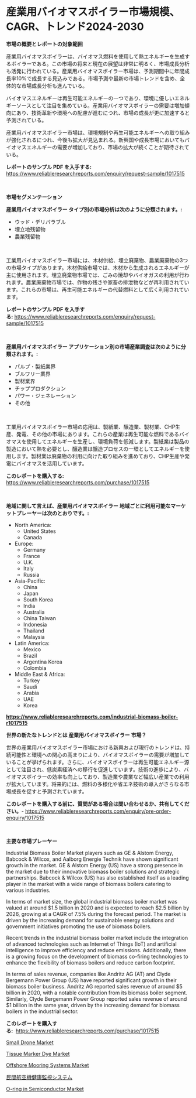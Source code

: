 <p><h1>産業用バイオマスボイラー市場規模、CAGR、トレンド2024-2030</h1></p><p><strong>市場の概要とレポートの対象範囲</strong></p>
<p><p>産業用バイオマスボイラーは、バイオマス燃料を使用して熱エネルギーを生成するボイラーである。この市場の将来と現在の展望は非常に明るく、市場成長分析も活発に行われている。産業用バイオマスボイラー市場は、予測期間中に年間成長率10%で成長する見込みである。市場予測や最新の市場トレンドを含め、全体的な市場成長分析も進んでいる。</p><p>バイオマスエネルギーは再生可能エネルギーの一つであり、環境に優しいエネルギーソースとして注目を集めている。産業用バイオマスボイラーの需要は増加傾向にあり、技術革新や環境への配慮が進むにつれ、市場の成長が更に加速すると予測されている。</p><p>産業用バイオマスボイラー市場は、環境規制や再生可能エネルギーへの取り組みが強化されるにつれ、今後も拡大が見込まれる。新興国や成長市場においてもバイオマスエネルギーの需要が増加しており、市場の拡大が続くことが期待されている。</p></p>
<p><strong>レポートのサンプル PDF を入手する:</strong> <a href="https://www.reliableresearchreports.com/enquiry/request-sample/1017515">https://www.reliableresearchreports.com/enquiry/request-sample/1017515</a></p>
<p>&nbsp;</p>
<p><strong>市場セグメンテーション</strong></p>
<p><strong>産業用バイオマスボイラー タイプ別の市場分析は次のように分類されます。:</strong></p>
<p><ul><li>ウッド・デリバラブル</li><li>埋立地残留物</li><li>農業残留物</li></ul></p>
<p>&nbsp;</p>
<p><p>工業用バイオマスボイラー市場には、木材供給、埋立廃棄物、農業廃棄物の3つの市場タイプがあります。木材供給市場では、木材から生成されるエネルギーが主に使用されます。埋立廃棄物市場では、ごみの焼却やバイオガスの利用が行われます。農業廃棄物市場では、作物の残さや家畜の排泄物などが再利用されています。これらの市場は、再生可能エネルギーの代替燃料として広く利用されています。</p></p>
<p><strong>レポートのサンプル PDF を入手する:</strong>&nbsp;<a href="https://www.reliableresearchreports.com/enquiry/request-sample/1017515">https://www.reliableresearchreports.com/enquiry/request-sample/1017515</a></p>
<p>&nbsp;</p>
<p><strong> 産業用バイオマスボイラー アプリケーション別の市場産業調査は次のように分類されます。:</strong></p>
<p><ul><li>パルプ・製紙業界</li><li>ブルワリー業界</li><li>製材業界</li><li>チッププロダクション</li><li>パワー・ジェネレーション</li><li>その他</li></ul></p>
<p>&nbsp;</p>
<p><p>工業用バイオマスボイラー市場の応用は、製紙業、醸造業、製材業、CHP生産、発電、その他の市場にあります。これらの産業は再生可能な燃料であるバイオマスを使用してエネルギーを生産し、環境負荷を低減します。製紙業は製品の製造において熱を必要とし、醸造業は醸造プロセスの一環としてエネルギーを使用します。製材業は廃棄物の利用に向けた取り組みを進めており、CHP生産や発電にバイオマスを活用しています。</p></p>
<p><strong>このレポートを購入する:</strong>&nbsp; <a href="https://www.reliableresearchreports.com/purchase/1017515">https://www.reliableresearchreports.com/purchase/1017515</a></p>
<p>&nbsp;</p>
<p><strong>地域に関して言えば、産業用バイオマスボイラー 地域ごとに利用可能なマーケットプレーヤーは次のとおりです。:</strong></p>
<p><ul>
    <li>
        North America:
        <ul>
            <li>United States</li>
            <li>Canada</li>
        </ul>
    </li>
    <li>
        Europe:
        <ul>
            <li>Germany</li>
            <li>France</li>
            <li>U.K.</li>
            <li>Italy</li>
            <li>Russia</li>
        </ul>
    </li>
    <li>
        Asia-Pacific:
        <ul>
            <li>China</li>
            <li>Japan</li>
            <li>South Korea</li>
            <li>India</li>
            <li>Australia</li>
            <li>China Taiwan</li>
            <li>Indonesia</li>
            <li>Thailand</li>
            <li>Malaysia</li>
        </ul>
    </li>
    <li>
        Latin America:
        <ul>
            <li>Mexico</li>
            <li>Brazil</li>
            <li>Argentina Korea</li>
            <li>Colombia</li>
        </ul>
    </li>
    <li>
        Middle East & Africa:
        <ul>
            <li>Turkey</li>
            <li>Saudi</li>
            <li>Arabia</li>
            <li>UAE</li>
            <li>Korea</li>
        </ul>
    </li>
    </ul></p>
<p><strong><a href="https://www.reliableresearchreports.com/industrial-biomass-boiler-r1017515">https://www.reliableresearchreports.com/industrial-biomass-boiler-r1017515</a></strong>&nbsp;</p>
<p><strong>世界の新たなトレンドとは 産業用バイオマスボイラー 市場？</strong></p>
<p><p>世界の産業用バイオマスボイラー市場における新興および現行のトレンドは、持続可能性と環境への関心の高まりにより、バイオマスボイラーの需要が増加していることが挙げられます。さらに、バイオマスボイラーは再生可能エネルギー源として注目され、低炭素経済への移行を促進しています。技術の進歩により、バイオマスボイラーの効率も向上しており、製造業や農業など幅広い産業での利用が拡大しています。将来的には、燃料の多様化や省エネ技術の導入がさらなる市場成長を促すと予測されています。</p></p>
<p><strong>このレポートを購入する前に、質問がある場合は問い合わせるか、共有してください。</strong>- <a href="https://www.reliableresearchreports.com/enquiry/pre-order-enquiry/1017515">https://www.reliableresearchreports.com/enquiry/pre-order-enquiry/1017515</a></p>
<p>&nbsp;</p>
<p><strong>主要な市場プレーヤー</strong></p>
<p><p>Industrial Biomass Boiler Market players such as GE & Alstom Energy, Babcock & Wilcox, and Aalborg Energie Technik have shown significant growth in the market. GE & Alstom Energy (US) have a strong presence in the market due to their innovative biomass boiler solutions and strategic partnerships. Babcock & Wilcox (US) has also established itself as a leading player in the market with a wide range of biomass boilers catering to various industries.</p><p>In terms of market size, the global industrial biomass boiler market was valued at around $1.5 billion in 2020 and is expected to reach $2.5 billion by 2026, growing at a CAGR of 7.5% during the forecast period. The market is driven by the increasing demand for sustainable energy solutions and government initiatives promoting the use of biomass boilers.</p><p>Recent trends in the industrial biomass boiler market include the integration of advanced technologies such as Internet of Things (IoT) and artificial intelligence to improve efficiency and reduce emissions. Additionally, there is a growing focus on the development of biomass co-firing technologies to enhance the flexibility of biomass boilers and reduce carbon footprint.</p><p>In terms of sales revenue, companies like Andritz AG (AT) and Clyde Bergemann Power Group (US) have reported significant growth in their biomass boiler business. Andritz AG reported sales revenue of around $5 billion in 2020, with a notable contribution from its biomass boiler segment. Similarly, Clyde Bergemann Power Group reported sales revenue of around $1 billion in the same year, driven by the increasing demand for biomass boilers in the industrial sector.</p></p>
<p><strong>このレポートを購入する:</strong>&nbsp;&nbsp;<a href="https://www.reliableresearchreports.com/purchase/1017515">https://www.reliableresearchreports.com/purchase/1017515</a></p>
<p><p><a href="https://github.com/lataunyatinikmelvin59ilbd0dv/Market-Research-Report-List-2/blob/main/small-drone-market.md">Small Drone Market</a></p><p><a href="https://www.linkedin.com/pulse/tissue-marker-dye-market-size-growth-segmentation-regional-country-qfple?trackingId=AXERlWb4hW%2FtrTB3ARAzIA%3D%3D">Tissue Marker Dye Market</a></p><p><a href="https://github.com/pgtimber/Market-Research-Report-List-2/blob/main/offshore-mooring-systems-market.md">Offshore Mooring Systems Market</a></p><p><a href="https://github.com/ycmtqqhvk3273/Market-Research-Report-List-1/blob/main/591511629870.md">民間航空機健康監視システム</a></p><p><a href="https://www.linkedin.com/pulse/o-ring-semiconductor-market-centers-aspects-growth-share-opportunity-qjb2e?trackingId=ftGghSgQ4cjbDKALkPeXzg%3D%3D">O-ring in Semiconductor Market</a></p></p>